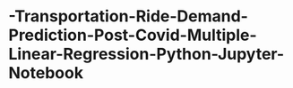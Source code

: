 # -Transportation-Ride-Demand-Prediction-Post-Covid-Multiple-Linear-Regression-Python-Jupyter-Notebook